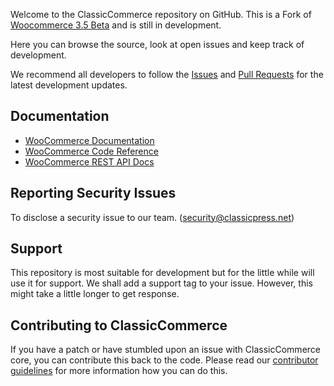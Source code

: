 <!---<p align="center"><a href="https://woocommerce.com/"><img src="https://woocommerce.com/wp-content/themes/woo/images/logo-woocommerce@2x.png" alt="WooCommerce"></a></p>-->

Welcome to the ClassicCommerce repository on GitHub. This is a Fork of [Woocommerce 3.5 Beta](https://github.com/woocommerce/woocommerce/tree/cfd90f759f8410b9d20cf9d831c5229044c84ec0) and is still in development.

Here you can browse the source, look at open issues and keep track of development. 

We recommend all developers to follow the [Issues](https://github.com/ClassicPress-research/classic-commerce/issues) and [Pull Requests](https://github.com/ClassicPress-research/classic-commerce/pulls) for the latest development updates.


## Documentation
* [WooCommerce Documentation](https://docs.woocommerce.com/documentation/plugins/woocommerce/)
* [WooCommerce Code Reference](https://docs.woocommerce.com/wc-apidocs/)
* [WooCommerce REST API Docs](https://woocommerce.github.io/woocommerce-rest-api-docs/)

## Reporting Security Issues
To disclose a security issue to our team. (security@classicpress.net)

## Support
This repository is most suitable for development but for the little while will use it for support. We shall add a support tag to your issue. However, this might take a little longer to get response.

## Contributing to ClassicCommerce
If you have a patch or have stumbled upon an issue with ClassicCommerce core, you can contribute this back to the code. Please read our [contributor guidelines](https://github.com/ClassicPress-research/classic-commerce/blob/master/.github/CONTRIBUTING.md) for more information how you can do this.
